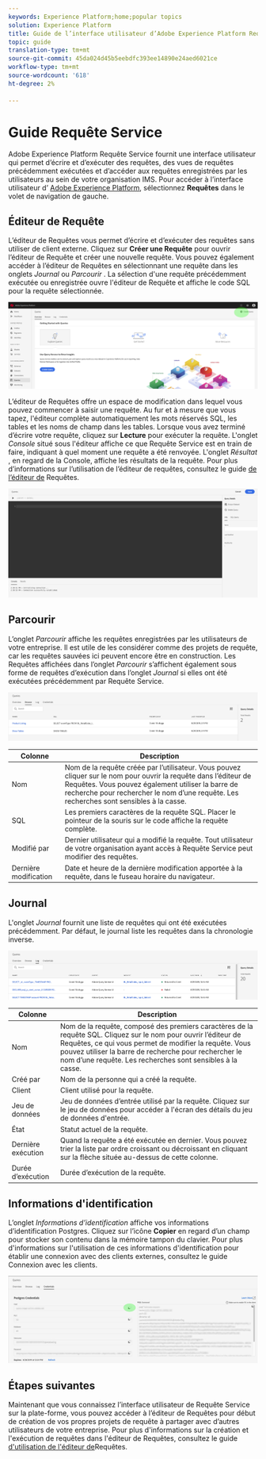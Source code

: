 ```yaml
---
keywords: Experience Platform;home;popular topics
solution: Experience Platform
title: Guide de l’interface utilisateur d’Adobe Experience Platform Requête Service
topic: guide
translation-type: tm+mt
source-git-commit: 45da024d45b5eebdfc393ee14890e24aed6021ce
workflow-type: tm+mt
source-wordcount: '618'
ht-degree: 2%

---
```



# Guide Requête Service

Adobe Experience Platform Requête Service fournit une interface utilisateur qui permet d’écrire et d’exécuter des requêtes, des vues de requêtes précédemment exécutées et d’accéder aux requêtes enregistrées par les utilisateurs au sein de votre organisation IMS. Pour accéder à l’interface utilisateur d’ [Adobe Experience Platform][platform-ui], sélectionnez **Requêtes** dans le volet de navigation de gauche.

## Éditeur de Requête

L’éditeur de Requêtes vous permet d’écrire et d’exécuter des requêtes sans utiliser de client externe. Cliquez sur **Créer une Requête** pour ouvrir l’éditeur de Requête et créer une nouvelle requête. Vous pouvez également accéder à l’éditeur de Requêtes en sélectionnant une requête dans les onglets *Journal* ou *Parcourir* . La sélection d&#39;une requête précédemment exécutée ou enregistrée ouvre l&#39;éditeur de Requête et affiche le code SQL pour la requête sélectionnée.

![Image](../images/queries/ui-overview/overview.png)

L’éditeur de Requêtes offre un espace de modification dans lequel vous pouvez commencer à saisir une requête. Au fur et à mesure que vous tapez, l&#39;éditeur complète automatiquement les mots réservés SQL, les tables et les noms de champ dans les tables. Lorsque vous avez terminé d’écrire votre requête, cliquez sur **Lecture** pour exécuter la requête. L&#39;onglet *Console* situé sous l&#39;éditeur affiche ce que Requête Service est en train de faire, indiquant à quel moment une requête a été renvoyée. L&#39;onglet *Résultat* , en regard de la Console, affiche les résultats de la requête. Pour plus d’informations sur l’utilisation de l’éditeur de requêtes, consultez le guide [de l’éditeur de][query-editor] Requêtes.

![Image](../images/queries/ui-overview/query-editor.png)

## Parcourir

L’onglet *Parcourir* affiche les requêtes enregistrées par les utilisateurs de votre entreprise. Il est utile de les considérer comme des projets de requête, car les requêtes sauvées ici peuvent encore être en construction. Les Requêtes affichées dans l’onglet *Parcourir* s’affichent également sous forme de requêtes d’exécution dans l’onglet *Journal* si elles ont été exécutées précédemment par Requête Service.

![Image](../images/queries/ui-overview/browse.png)

| Colonne | Description |
| --- | --- |
| Nom | Nom de la requête créée par l’utilisateur. Vous pouvez cliquer sur le nom pour ouvrir la requête dans l’éditeur de Requêtes. Vous pouvez également utiliser la barre de recherche pour rechercher le nom d’une requête. Les recherches sont sensibles à la casse. |
| SQL | Les premiers caractères de la requête SQL. Placer le pointeur de la souris sur le code affiche la requête complète. |
| Modifié par | Dernier utilisateur qui a modifié la requête. Tout utilisateur de votre organisation ayant accès à Requête Service peut modifier des requêtes. |
| Dernière modification | Date et heure de la dernière modification apportée à la requête, dans le fuseau horaire du navigateur. |

## Journal

L&#39;onglet *Journal* fournit une liste de requêtes qui ont été exécutées précédemment. Par défaut, le journal liste les requêtes dans la chronologie inverse.

![Image](../images/queries/ui-overview/log.png)

| Colonne | Description |
| --- | --- |
| Nom | Nom de la requête, composé des premiers caractères de la requête SQL. Cliquez sur le nom pour ouvrir l’éditeur de Requêtes, ce qui vous permet de modifier la requête. Vous pouvez utiliser la barre de recherche pour rechercher le nom d’une requête. Les recherches sont sensibles à la casse. |
| Créé par | Nom de la personne qui a créé la requête. |
| Client | Client utilisé pour la requête. |
| Jeu de données | Jeu de données d’entrée utilisé par la requête. Cliquez sur le jeu de données pour accéder à l&#39;écran des détails du jeu de données d&#39;entrée. |
| État | Statut actuel de la requête. |
| Dernière exécution | Quand la requête a été exécutée en dernier. Vous pouvez trier la liste par ordre croissant ou décroissant en cliquant sur la flèche située au-dessus de cette colonne. |
| Durée d’exécution | Durée d’exécution de la requête. |

## Informations d&#39;identification

L’onglet *Informations d’identification* affiche vos informations d’identification Postgres. Cliquez sur l’icône **Copier** en regard d’un champ pour stocker son contenu dans la mémoire tampon du clavier. Pour plus d&#39;informations sur l&#39;utilisation de ces informations d&#39;identification pour établir une connexion avec des clients externes, consultez le guide [][connect-clients]Connexion avec les clients.

![Image](../images/queries/ui-overview/credentials.png)

## Étapes suivantes

Maintenant que vous connaissez l’interface utilisateur de Requête Service sur la plate-forme, vous pouvez accéder à l’éditeur de Requêtes pour début de création de vos propres projets de requête à partager avec d’autres utilisateurs de votre entreprise. Pour plus d&#39;informations sur la création et l&#39;exécution de requêtes dans l&#39;éditeur de Requêtes, consultez le guide [d&#39;utilisation de l&#39;éditeur de][query-editor]Requêtes.

[platform-ui]: https://platform.adobe.com
[query-editor]: user-guide.md
[connect-clients]: ../clients/overview.md
